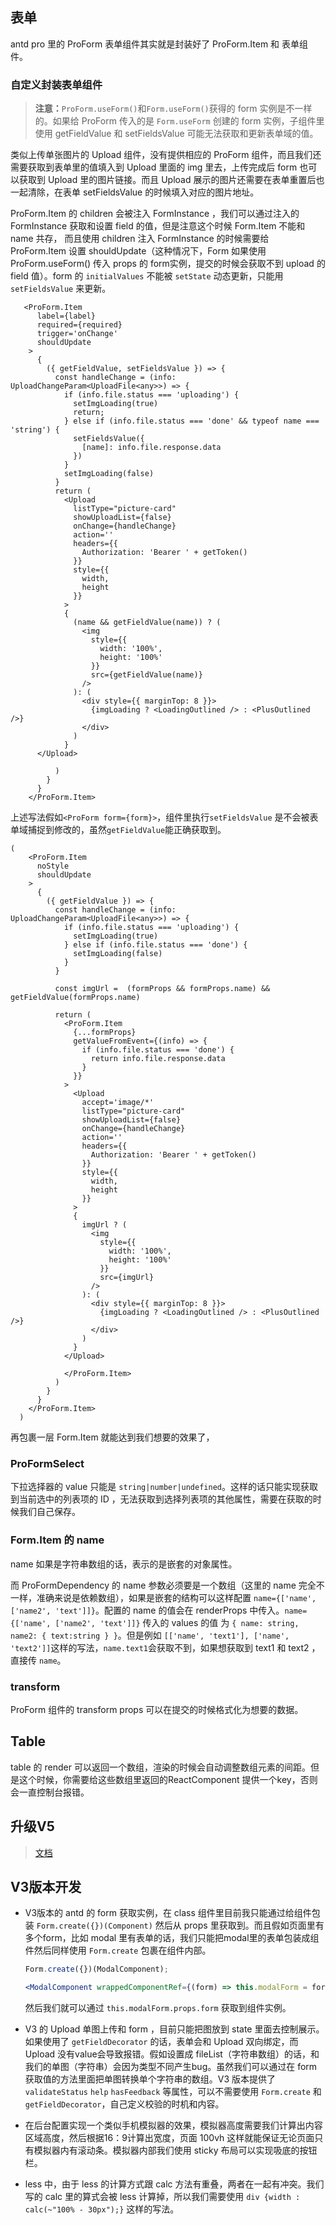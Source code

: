 ## 表单

antd pro 里的 ProForm 表单组件其实就是封装好了 ProForm.Item 和 表单组件。

### 自定义封装表单组件

> **注意：**`ProForm.useForm()`和`Form.useForm()`获得的 form 实例是不一样的。如果给 ProForm 传入的是 `Form.useForm` 创建的 form 实例，子组件里使用 getFieldValue 和 setFieldsValue 可能无法获取和更新表单域的值。

类似上传单张图片的 Upload 组件，没有提供相应的 ProForm 组件，而且我们还需要获取到表单里的值填入到 Upload 里面的 img 里去，上传完成后 form 也可以获取到 Upload 里的图片链接。而且 Upload 展示的图片还需要在表单重置后也一起清除，在表单 setFieldsValue 的时候填入对应的图片地址。

ProForm.Item 的 children 会被注入 FormInstance ，我们可以通过注入的 FormInstance 获取和设置 field 的值，但是注意这个时候 Form.Item 不能和 name 共存， 而且使用 children 注入 FormInstance  的时候需要给 ProForm.Item 设置 shouldUpdate（这种情况下，Form 如果使用 ProForm.useForm() 传入 props 的 form实例，提交的时候会获取不到 upload 的 field 值）。form 的 `initialValues` 不能被 `setState` 动态更新，只能用 `setFieldsValue` 来更新。

```tsx
   <ProForm.Item
      label={label}
      required={required}
      trigger='onChange'
      shouldUpdate
    >
      {
        ({ getFieldValue, setFieldsValue }) => {
          const handleChange = (info: UploadChangeParam<UploadFile<any>>) => {
            if (info.file.status === 'uploading') {
              setImgLoading(true)
              return;
            } else if (info.file.status === 'done' && typeof name === 'string') {
              setFieldsValue({
                [name]: info.file.response.data
              })
            }
            setImgLoading(false)
          }
          return (
            <Upload
              listType="picture-card"
              showUploadList={false}
              onChange={handleChange}
              action=''
              headers={{
                Authorization: 'Bearer ' + getToken()
              }}
              style={{
                width,
                height
              }}
            >
            {
              (name && getFieldValue(name)) ? (
                <img
                  style={{
                    width: '100%',
                    height: '100%'
                  }}
                  src={getFieldValue(name)}
                />
              ): (
                <div style={{ marginTop: 8 }}>
                  {imgLoading ? <LoadingOutlined /> : <PlusOutlined />}
                </div>
              )
            }
      </Upload>

          )
        }
      }
    </ProForm.Item>
```

上述写法假如`<ProForm form={form}>`，组件里执行`setFieldsValue` 是不会被表单域捕捉到修改的，虽然`getFieldValue`能正确获取到。

```tsx
(
    <ProForm.Item
      noStyle
      shouldUpdate
    >
      {
        ({ getFieldValue }) => {
          const handleChange = (info: UploadChangeParam<UploadFile<any>>) => {
            if (info.file.status === 'uploading') {
              setImgLoading(true)
            } else if (info.file.status === 'done') {
              setImgLoading(false)
            }
          }
          
          const imgUrl =  (formProps && formProps.name) && getFieldValue(formProps.name)
          
          return (
            <ProForm.Item
              {...formProps}
              getValueFromEvent={(info) => {
                if (info.file.status === 'done') {
                  return info.file.response.data
                }
              }}
            >
              <Upload
                accept='image/*'
                listType="picture-card"
                showUploadList={false}
                onChange={handleChange}
                action=''
                headers={{
                  Authorization: 'Bearer ' + getToken()
                }}
                style={{
                  width,
                  height
                }}
              >
              {
                imgUrl ? (
                  <img
                    style={{
                      width: '100%',
                      height: '100%'
                    }}
                    src={imgUrl}
                  />
                ): (
                  <div style={{ marginTop: 8 }}>
                    {imgLoading ? <LoadingOutlined /> : <PlusOutlined />}
                  </div>
                )
              }
            </Upload>

            </ProForm.Item>
          )
        }
      }
    </ProForm.Item>
  )
```

再包裹一层 Form.Item 就能达到我们想要的效果了，

### ProFormSelect

下拉选择器的 value 只能是 `string|number|undefined`。这样的话只能实现获取到当前选中的列表项的 ID ，无法获取到选择列表项的其他属性，需要在获取的时候我们自己保存。

### Form.Item 的 name

name 如果是字符串数组的话，表示的是嵌套的对象属性。

而 ProFormDependency 的 name 参数必须要是一个数组（这里的 name 完全不一样，准确来说是依赖数组），如果是嵌套的结构可以这样配置 `name={['name', ['name2', 'text']]}`。配置的 name 的值会在 renderProps 中传入。`name={['name', ['name2', 'text']]}` 传入的 values 的值 为 `{ name: string, name2: { text:string } }`。但是例如 `[['name', 'text1'], ['name', 'text2']]`这样的写法，`name.text1`会获取不到，如果想获取到 text1 和 text2 ，直接传 `name`。

### transform

ProForm 组件的 transform props 可以在提交的时候格式化为想要的数据。

## Table

table 的 render 可以返回一个数组，渲染的时候会自动调整数组元素的间距。但是这个时候，你需要给这些数组里返回的ReactComponent 提供一个key，否则会一直控制台报错。

## 升级V5

> [文档](https://beta-pro.ant.design/docs/upgrade-v5-cn#initialstate)

## V3版本开发

- V3版本的 antd 的 form 获取实例，在 class 组件里目前我只能通过给组件包装 `Form.create({})(Component)` 然后从 props 里获取到。而且假如页面里有多个form，比如 modal 里有表单的话，我们只能把modal里的表单包装成组件然后同样使用 `Form.create` 包裹在组件内部。

  ```jsx
  Form.create({})(ModalComponent);
  
  <ModalComponent wrappedComponentRef={(form) => this.modalForm = form}></ModalComponent>
  ```

  然后我们就可以通过 `this.modalForm.props.form` 获取到组件实例。

- V3 的 Upload 单图上传和 form ，目前只能把图放到 state 里面去控制展示。如果使用了 `getFieldDecorator` 的话，表单会和 Upload 双向绑定，而 Upload 没有value会导致报错。假如设置成 fileList（字符串数组）的话，和我们的单图（字符串）会因为类型不同产生bug。虽然我们可以通过在 form 获取值的方法里面把单图转换单个字符串的数组。V3 版本提供了 `validateStatus` `help` `hasFeedback` 等属性，可以不需要使用 `Form.create` 和 `getFieldDecorator`，自己定义校验的时机和内容。

- 在后台配置实现一个类似手机模拟器的效果，模拟器高度需要我们计算出内容区域高度，然后根据16：9计算出宽度，页面 100vh 这样就能保证无论页面只有模拟器内有滚动条。模拟器内部我们使用 sticky 布局可以实现吸底的按钮栏。

- less 中，由于 less 的计算方式跟 calc 方法有重叠，两者在一起有冲突。我们写的 calc 里的算式会被 less 计算掉，所以我们需要使用 `div {width : calc(~"100% - 30px");}` 这样的写法。

